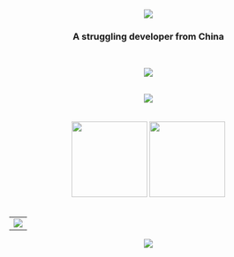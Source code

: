 
<h1 align="center">
  <a href="https://www.qindalin.com/">
    <img src="https://readme-typing-svg.herokuapp.com/?lines=%27%20Hi%20,%20I%27m%20Cuman%20%E5%85%AB%E9%9B%B6%E5%90%8E,%E7%94%9F%E4%BA%8E%E5%8C%97%E6%96%B9!%27&center=true&size=27">
  </a>
</h1>
<h3 align="center">A struggling developer from China</h3>
<br>
<!-- 徽章start -->
<p align="center">

  <!-- 访客徽章 -->
 <img src="https://visitor-badge.glitch.me/badge?page_id=cumany.github&left_color=green&right_color=red">
</p>
<!-- 徽章end -->
<br>
<!-- Github奖杯🏆start -->
<div align="center"> <img src="https://github-profile-trophy.vercel.app/?username=cumany&theme=onedark&row=1&column=6&no-frame=true&no-bg=true"> </div>
<!-- Github奖杯🏆end -->
<br>
<br>
<!-- 统计卡片start -->
<div align="center">
  <img height="137px" src="https://github-readme-stats.vercel.app/api?username=cumany&hide_title=true&hide_border=true&show_icons=trueline_height=21&text_color=000&icon_color=000&bg_color=0,ea6161,ffc64d,fffc4d,52fa5a&theme=graywhite" />
  <img height="137px" src="https://github-readme-stats.vercel.app/api/top-langs/?username=sun0225SUN&hide_title=true&hide_border=true&layout=compact&langs_count=6&text_color=000&icon_color=fff&bg_color=0,52fa5a,4dfcff,c64dff&theme=graywhite" />
</div>
<!-- 统计卡片end -->
<br>

<table align="center">
  <tr>
    <td>
      <img src="https://activity-graph.herokuapp.com/graph?username=cumany&theme=dracula&bg_color=FF000000&hide_border=true" />
    </td>
  </tr>
</table>



<div align="center"><a href="https://www.buymeacoffee.com/Cuman"><img src="https://img.buymeacoffee.com/button-api/?text=Buy me a coffee &emoji=&slug=Cuman&button_colour=BD5FFF&font_colour=ffffff&font_family=Poppins&outline_colour=000000&coffee_colour=FFDD00" /></a>
</div>




          
                
